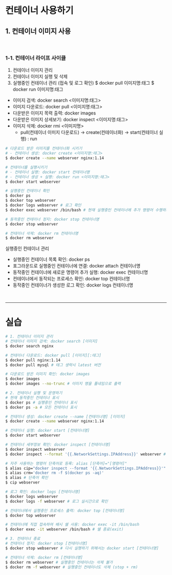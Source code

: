 # 컨테이너 사용하기

## 1. 컨테이너 이미지 사용

<br/>

### 1-1. 컨테이너 라이프 사이클

1. 컨테이너 이미지 관리
2. 컨테이너 이미지 실행 및 삭제
3. 실행중인 컨테이너 관리 (접속 및 로그 확인)
$ docker pull 이미지명:태그
$ docker run 이미지명:태그

 - 이미지 검색: docker search <이미지명:태그>
 - 이미지 다운로드: docker pull <이미지명:태그>
 - 다운받은 이미지 목력 출력: docker images
 - 다운받은 이미지 상세보기: docker inspect <이미지명:태그>
 - 이미지 삭제: docker rmi <이미지명>
    - pull(컨테이너 이미지 다운로드) -> create(컨테이너화) -> start(컨테이너 실행) : run
```Bash
# 다운로드 받은 이미지를 컨테이너화 시키기
# - 컨테이너 생성: docker create <이미지명:태그>
$ docker create --name webserver nginx:1.14

# 컨테이너를 실행시키기
# - 컨테이너 실행: docker start 컨테이너명
# - 컨테이너 생성 + 실행: docker run <이미지명:태그>
$ docker start webserver

# 실행중인 컨테이너 확인
$ docker ps
$ docker top webserver
$ docker logs webserver # 로그 확인
$ docker exec webserver /bin/bash # 현재 실행중인 컨테이너에 추가 명령어 수행하기

# 동작중인 컨테이너 정지: docker stop 컨테이너명
$ docker stop webserver

# 컨테이너 삭제: docker rm 컨테이너명
$ docker rm webserver

```

실행중인 컨테이너 관리
 - 실행중인 컨테이너 목록 확인: docker ps
 - 포그라운드로 실행중인 컨테이너에 연결: docker attach 컨테이너명
 - 동작중인 컨테이너에 새로운 명령어 추가 실행: docker exec 컨테이너명
 - 컨테이너에서 동작되는 프로세스 확인: docker top 컨테이너명
 - 동작중인 컨테이너가 생성한 로그 확인: docker logs 컨테이너명


<br/>

---
# 실습

```Bash
# 1. 컨테이너 이미지 관리
# 컨테이너 이미지 검색: docker search [이미지]
$ docker search nginx

# 컨테이너 다운로드: docker pull [이미지][:태그]
$ docker pull nginx:1.14
$ docker pull mysql # 태그 생략시 latest 버전

# 다운로드 받은 이미지 확인: docker images
$ docker images
$ docker images --no-trunc # 이미지 명을 풀네임으로 출력

# 2. 컨테이너 실행 및 운영하기
# 현재 동작중인 컨테이너 표시
$ docker ps # 실행중인 컨테이너 표시
$ docker ps -a # 모든 컨테이너 표시

# 컨테이너 생성: docker create --name [컨테이너명] [이미지]
$ docker create --name webserver nginx:1.14

# 컨테이너 실행: docker start [컨테이너명]
$ docker start webserver

# 컨테이너 세부정보 확인: docker inspect [컨테이너명]
$ docker inspect webserver
$ docker inspect --format '{{.NetworkSettings.IPAddress}}' webserver # 세부정보에 특정 값만을 출력

# 자주 사용하는 명령어 단축어로 등록: alias [단축어]="[명령어]"
$ alias cip="docker inspect --format '{{.NetworkSettings.IPAddress}}'"
$ alias crm='docker rm -f $(docker ps -aq)'
$ alias # 단축어 확인
$ cip webserver 

# 로그 확인: docker logs [컨테이너명]
$ docker logs webserver
$ docker logs -f webserver # 로그 실시간으로 확인

# 컨테이너에서 실행중인 프로세스 출력: docker top [컨테이너명]
$ docker top webserver

# 컨테이너에 직접 접속하여 배시 쉘 사용: docker exec -it /bin/bash
$ docker exec -it webserver /bin/bash # 쉘 종료(exit)

# 3. 컨테이너 종료
# 컨테이너 정지: docker stop [컨테이너명]
$ docker stop webserver # 다시 실행하기 위해서는 docker start [컨테이너명]

# 컨테이너 삭제: docker rm [컨테이너명]
$ docker rm webserver # 실행중인 컨테이너는 삭제 불가
$ docker rm -f webserver # 실행중인 컨테이너도 삭제 (stop + rm)

```